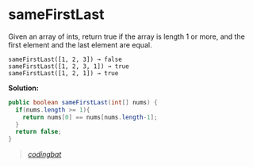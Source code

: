 # sameFirstLast

Given an array of ints, return true if the array is length 1 or more, and the first element and the last element are equal.

```
sameFirstLast([1, 2, 3]) → false
sameFirstLast([1, 2, 3, 1]) → true
sameFirstLast([1, 2, 1]) → true
```

**Solution:**

```java
public boolean sameFirstLast(int[] nums) {
  if(nums.length >= 1){
    return nums[0] == nums[nums.length-1];
  }
  return false;
}
```

> _[codingbat](http://codingbat.com/prob/p118976)_